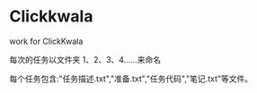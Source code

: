 # Clickkwala
work for ClickKwala

每次的任务以文件夹 1、2、3、4......来命名

每个任务包含:"任务描述.txt","准备.txt","任务代码","笔记.txt"等文件。
